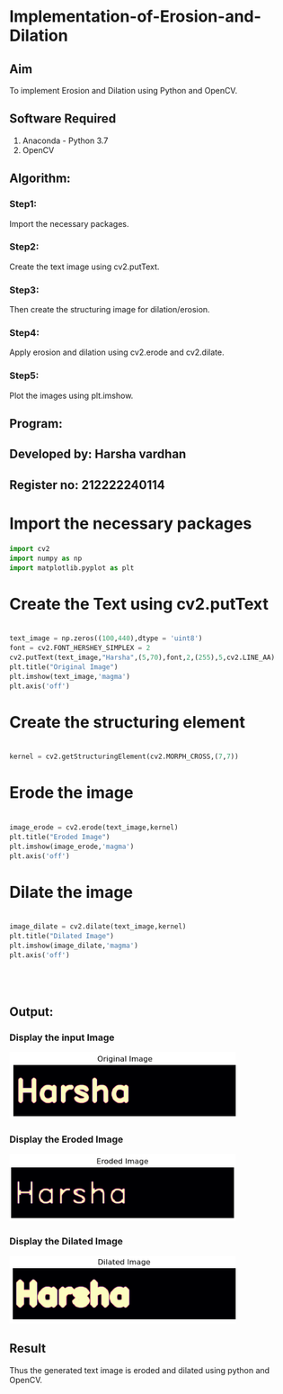 # Implementation-of-Erosion-and-Dilation
## Aim
To implement Erosion and Dilation using Python and OpenCV.
## Software Required
1. Anaconda - Python 3.7
2. OpenCV
## Algorithm:
### Step1:
Import the necessary packages.

### Step2:
Create the text image using cv2.putText.

### Step3:
Then create the structuring image for dilation/erosion.

### Step4:
Apply erosion and dilation using cv2.erode and cv2.dilate.

### Step5:
Plot the images using plt.imshow.


## Program:
## Developed by: Harsha vardhan
## Register no: 212222240114
# Import the necessary packages
```python
import cv2
import numpy as np
import matplotlib.pyplot as plt
```
# Create the Text using cv2.putText
```python

text_image = np.zeros((100,440),dtype = 'uint8')
font = cv2.FONT_HERSHEY_SIMPLEX = 2
cv2.putText(text_image,"Harsha",(5,70),font,2,(255),5,cv2.LINE_AA)
plt.title("Original Image")
plt.imshow(text_image,'magma')
plt.axis('off')

```
# Create the structuring element
```python

kernel = cv2.getStructuringElement(cv2.MORPH_CROSS,(7,7))

```
# Erode the image


```python

image_erode = cv2.erode(text_image,kernel)
plt.title("Eroded Image")
plt.imshow(image_erode,'magma')
plt.axis('off')

```
# Dilate the image

```python

image_dilate = cv2.dilate(text_image,kernel)
plt.title("Dilated Image")
plt.imshow(image_dilate,'magma')
plt.axis('off')





```
## Output:

### Display the input Image
![OUTPUT](/Screenshot%20from%202023-05-08%2011-33-30.png)

### Display the Eroded Image
![OUTPUT](/Screenshot%20from%202023-05-08%2011-34-12.png)

### Display the Dilated Image
![OUTPUT](/Screenshot%20from%202023-05-08%2011-34-46.png)

## Result
Thus the generated text image is eroded and dilated using python and OpenCV.